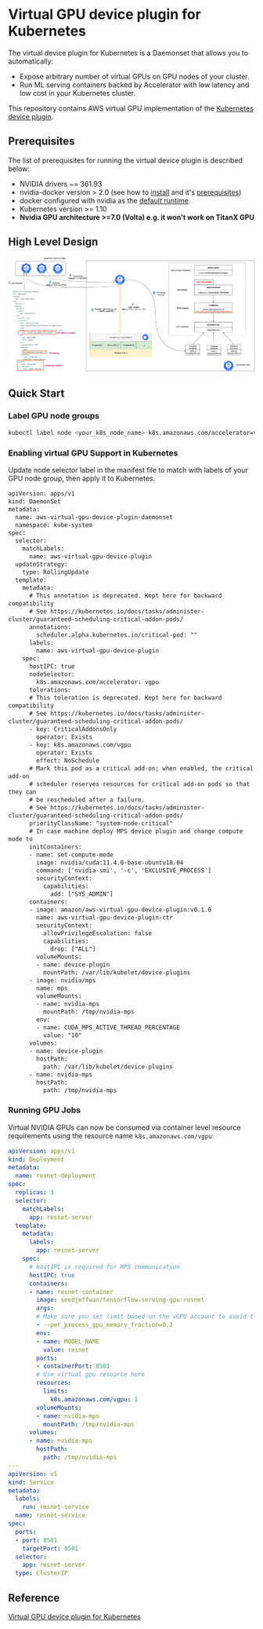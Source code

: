# Virtual GPU device plugin for Kubernetes

The virtual device plugin for Kubernetes is a Daemonset that allows you to automatically:
- Expose arbitrary number of virtual GPUs on GPU nodes of your cluster.
- Run ML serving containers backed by Accelerator with low latency and low cost in your Kubernetes cluster.

This repository contains AWS virtual GPU implementation of the [Kubernetes device plugin](https://github.com/kubernetes/community/blob/master/contributors/design-proposals/resource-management/device-plugin.md).

## Prerequisites

The list of prerequisites for running the virtual device plugin is described below:
* NVIDIA drivers ~= 361.93
* nvidia-docker version > 2.0 (see how to [install](https://github.com/NVIDIA/nvidia-docker) and it's [prerequisites](https://github.com/nvidia/nvidia-docker/wiki/Installation-\(version-2.0\)#prerequisites))
* docker configured with nvidia as the [default runtime](https://github.com/NVIDIA/nvidia-docker/wiki/Advanced-topics#default-runtime).
* Kubernetes version >= 1.10
* **Nvidia GPU architecture >=7.0 (Volta) e.g. it won't work on TitanX GPU**
## High Level Design
![device-plugin](imgs/device-plugin.png)

## Quick Start

### Label GPU node groups

```bash
kubectl label node <your_k8s_node_name> k8s.amazonaws.com/accelerator=vgpu
```

### Enabling virtual GPU Support in Kubernetes

Update node selector label in the manifest file to match with labels of your GPU node group, then apply it to Kubernetes.

```shell
apiVersion: apps/v1
kind: DaemonSet
metadata:
  name: aws-virtual-gpu-device-plugin-daemonset
  namespace: kube-system
spec:
  selector:
    matchLabels:
      name: aws-virtual-gpu-device-plugin
  updateStrategy:
    type: RollingUpdate
  template:
    metadata:
      # This annotation is deprecated. Kept here for backward compatibility
      # See https://kubernetes.io/docs/tasks/administer-cluster/guaranteed-scheduling-critical-addon-pods/
      annotations:
        scheduler.alpha.kubernetes.io/critical-pod: ""
      labels:
        name: aws-virtual-gpu-device-plugin
    spec:
      hostIPC: true
      nodeSelector:
        k8s.amazonaws.com/accelerator: vgpu
      tolerations:
      # This toleration is deprecated. Kept here for backward compatibility
      # See https://kubernetes.io/docs/tasks/administer-cluster/guaranteed-scheduling-critical-addon-pods/
      - key: CriticalAddonsOnly
        operator: Exists
      - key: k8s.amazonaws.com/vgpu
        operator: Exists
        effect: NoSchedule
      # Mark this pod as a critical add-on; when enabled, the critical add-on
      # scheduler reserves resources for critical add-on pods so that they can
      # be rescheduled after a failure.
      # See https://kubernetes.io/docs/tasks/administer-cluster/guaranteed-scheduling-critical-addon-pods/
      priorityClassName: "system-node-critical"
      # In case machine deploy MPS device plugin and change compute mode to
      initContainers:
      - name: set-compute-mode
        image: nvidia/cuda:11.4.0-base-ubuntu18.04
        command: ['nvidia-smi', '-c', 'EXCLUSIVE_PROCESS']
        securityContext:
          capabilities:
            add: ["SYS_ADMIN"]
      containers:
      - image: amazon/aws-virtual-gpu-device-plugin:v0.1.0
        name: aws-virtual-gpu-device-plugin-ctr
        securityContext:
          allowPrivilegeEscalation: false
          capabilities:
            drop: ["ALL"]
        volumeMounts:
        - name: device-plugin
          mountPath: /var/lib/kubelet/device-plugins
      - image: nvidia/mps
        name: mps
        volumeMounts:
        - name: nvidia-mps
          mountPath: /tmp/nvidia-mps
        env:
        - name: CUDA_MPS_ACTIVE_THREAD_PERCENTAGE
          value: "10"
      volumes:
      - name: device-plugin
        hostPath:
          path: /var/lib/kubelet/device-plugins
      - name: nvidia-mps
        hostPath:
          path: /tmp/nvidia-mps
```

### Running GPU Jobs

Virtual NVIDIA GPUs can now be consumed via container level resource requirements using the resource name `k8s.amazonaws.com/vgpu`:

```yaml
apiVersion: apps/v1
kind: Deployment
metadata:
  name: resnet-deployment
spec:
  replicas: 3
  selector:
    matchLabels:
      app: resnet-server
  template:
    metadata:
      labels:
        app: resnet-server
    spec:
      # hostIPC is required for MPS communication
      hostIPC: true
      containers:
      - name: resnet-container
        image: seedjeffwan/tensorflow-serving-gpu:resnet
        args:
        # Make sure you set limit based on the vGPU account to avoid tf-serving process occupy all the gpu memory
        - --per_process_gpu_memory_fraction=0.2
        env:
        - name: MODEL_NAME
          value: resnet
        ports:
        - containerPort: 8501
        # Use virtual gpu resource here
        resources:
          limits:
            k8s.amazonaws.com/vgpu: 1
        volumeMounts:
        - name: nvidia-mps
          mountPath: /tmp/nvidia-mps
      volumes:
      - name: nvidia-mps
        hostPath:
          path: /tmp/nvidia-mps
---
apiVersion: v1
kind: Service
metadata:
  labels:
    run: resnet-service
  name: resnet-service
spec:
  ports:
  - port: 8501
    targetPort: 8501
  selector:
    app: resnet-server
  type: ClusterIP
```

## Reference
[Virtual GPU device plugin for Kubernetes](https://github.com/awslabs/aws-virtual-gpu-device-plugin)
